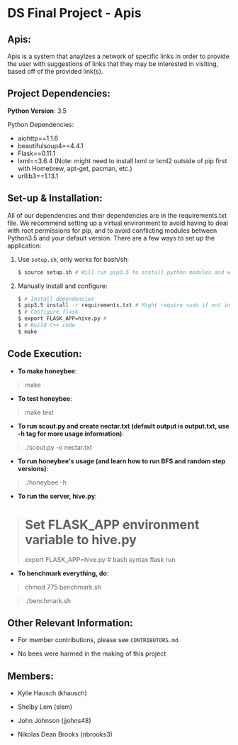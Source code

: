 DS Final Project - Apis
=======================

Apis:
-----

Apis is a system that anaylzes a network of specific links in order to provide the user with suggestions of links that they may be interested in visiting, based off of the provided link(s).

Project Dependencies:
---------------------
**Python Version**: 3.5

Python Dependencies:
- aiohttp==1.1.6
- beautifulsoup4==4.4.1
- Flask==0.11.1
- lxml==3.6.4 (Note: might need to install lxml or lxml2 outside of pip first with Homebrew, apt-get, pacman, etc.)
- urllib3==1.13.1

Set-up & Installation:
----------------------
All of our dependencies and their dependencies are in the requirements.txt file.
We recommend setting up a virtual environment to avoid having to deal with root
permissions for pip, and to avoid conflicting modules between Python3.5 and your
default version. There are a few ways to set up the application:

1. Use `setup.sh`, only works for bash/sh:
    ```bash
    $ source setup.sh # Will run pip3.5 to install python modules and will set necessary environment variable, as well as build C++ code
    ```

2. Manually install and configure:
    ```bash
    $ # Install dependencies
    $ pip3.5 install -r requirements.txt # Might require sudo if not in virtualenv
    $ # Configure flask
    $ export FLASK_APP=hive.py #
    $ # Build C++ code
    $ make
    ```
    
Code Execution:
---------------
- **To make honeybee**:

> make

- **To test honeybee**:

> make test

- **To run scout.py and create nectar.txt (default output is output.txt, use -h tag for more usage information)**:

> ./scout.py -o nectar.txt

- **To run honeybee's usage (and learn how to run BFS and random step versions)**:

> ./honeybee -h

- **To run the server, hive.py**:

> # Set FLASK_APP environment variable to hive.py 
> export FLASK_APP=hive.py # bash syntax
> flask run

- **To benchmark everything, do**:

> chmod 775 benchmark.sh

> ./benchmark.sh

Other Relevant Information:
---------------------------

- For member contributions, please see `CONTRIBUTORS.md`.

- No bees were harmed in the making of this project

Members:
--------
- Kylie Hausch (khausch)

- Shelby Lem (slem)

- John Johnson (jjohns48)

- Nikolas Dean Brooks (nbrooks3)